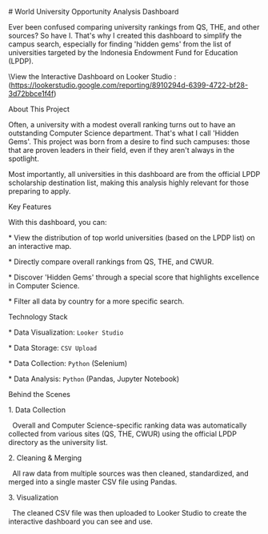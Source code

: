 \# World University Opportunity Analysis Dashboard


Ever been confused comparing university rankings from QS, THE, and other sources? So have I. That's why I created this dashboard to simplify the campus search, especially for finding 'hidden gems' from the list of universities targeted by the Indonesia Endowment Fund for Education (LPDP).


\View the Interactive Dashboard on Looker Studio : (https://lookerstudio.google.com/reporting/8910294d-6399-4722-bf28-3d72bbce1f4f)

About This Project

Often, a university with a modest overall ranking turns out to have an outstanding Computer Science department. That's what I call 'Hidden Gems'. This project was born from a desire to find such campuses: those that are proven leaders in their field, even if they aren't always in the spotlight.

Most importantly, all universities in this dashboard are from the official LPDP scholarship destination list, making this analysis highly relevant for those preparing to apply.

Key Features

With this dashboard, you can:

\* View the distribution of top world universities (based on the LPDP list) on an interactive map.

\* Directly compare overall rankings from QS, THE, and CWUR.

\* Discover 'Hidden Gems' through a special score that highlights excellence in Computer Science.

\* Filter all data by country for a more specific search.


Technology Stack

\* Data Visualization: `Looker Studio`

\* Data Storage: `CSV Upload`

\* Data Collection: `Python` (Selenium)

\* Data Analysis: `Python` (Pandas, Jupyter Notebook)



Behind the Scenes

1\.  Data Collection

&nbsp;   Overall and Computer Science-specific ranking data was automatically collected from various sites (QS, THE, CWUR) using the official LPDP directory as the university list.

2\.  Cleaning \& Merging

&nbsp;   All raw data from multiple sources was then cleaned, standardized, and merged into a single master CSV file using Pandas.

3\.  Visualization

&nbsp;   The cleaned CSV file was then uploaded to Looker Studio to create the interactive dashboard you can see and use.

